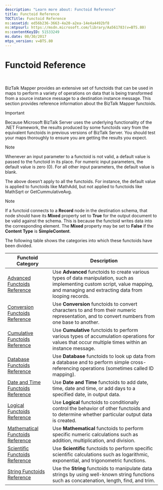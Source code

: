 ```yaml
---
description: "Learn more about: Functoid Reference"
title: Functoid Reference
TOCTitle: Functoid Reference
ms:assetid: ed56b236-3663-4a20-a2ea-14e4a4492bf8
ms:mtpsurl: https://msdn.microsoft.com/library/Aa561783(v=BTS.80)
ms:contentKeyID: 51533249
ms.date: 08/30/2017
mtps_version: v=BTS.80
---
```


# Functoid Reference

 

BizTalk Mapper provides an extensive set of functoids that can be used in maps to perform a variety of operations on data that is being transformed from a source instance message to a destination instance message. This section provides reference information about the BizTalk Mapper functoids.


> [!IMPORTANT]
> <P>Because Microsoft BizTalk Server uses the underlying functionality of the .NET Framework, the results produced by some functoids vary from the equivalent functoids in previous versions of BizTalk Server. You should test your maps thoroughly to ensure you are getting the results you expect.</P>




> [!NOTE]
> <P>Whenever an input parameter to a functoid is not valid, a default value is passed to the functoid in its place. For numeric input parameters, the default value is zero (0). For all other input parameters, the default value is blank.</P>
> <P>The above doesn’t apply to all the functoids. For instance, the default value is applied to functoids like MathAdd, but not applied to functoids like MathSqrt or GetCummulativeAvg.</P>




> [!NOTE]
> <P>If a functoid connects to a <STRONG>Record</STRONG> node in the destination schema, that node should have its <STRONG>Mixed</STRONG> property set to <STRONG>True</STRONG> for the output document to be valid against the schema. This is because the functoid writes data into the corresponding element. The <STRONG>Mixed</STRONG> property may be set to <STRONG>False</STRONG> if the <STRONG>Content Type</STRONG> is <STRONG>SimpleContent</STRONG>.</P>



The following table shows the categories into which these functoids have been divided.

<table>
<thead>
<tr class="header">
<th>Functoid Category</th>
<th>Description</th>
</tr>
</thead>
<tbody>
<tr class="odd">
<td><a href="advanced-functoids-reference.md">Advanced Functoids Reference</a></td>
<td>Use <strong>Advanced</strong> functoids to create various types of data manipulation, such as implementing custom script, value mapping, and managing and extracting data from looping records.</td>
</tr>
<tr class="even">
<td><a href="conversion-functoids-reference.md">Conversion Functoids Reference</a></td>
<td>Use <strong>Conversion</strong> functoids to convert characters to and from their numeric representation, and to convert numbers from one base to another.</td>
</tr>
<tr class="odd">
<td><a href="cumulative-functoids-reference.md">Cumulative Functoids Reference</a></td>
<td>Use <strong>Cumulative</strong> functoids to perform various types of accumulation operations for values that occur multiple times within an instance message.</td>
</tr>
<tr class="even">
<td><a href="database-functoids-reference.md">Database Functoids Reference</a></td>
<td>Use <strong>Database</strong> functoids to look up data from a database and to perform simple cross-referencing operations (sometimes called ID mapping).</td>
</tr>
<tr class="odd">
<td><a href="date-and-time-functoids-reference.md">Date and Time Functoids Reference</a></td>
<td>Use <strong>Date and Time</strong> functoids to add date, time, date and time, or add days to a specified date, in output data.</td>
</tr>
<tr class="even">
<td><a href="logical-functoids-reference.md">Logical Functoids Reference</a></td>
<td>Use <strong>Logical</strong> functoids to conditionally control the behavior of other functoids and to determine whether particular output data is created.</td>
</tr>
<tr class="odd">
<td><a href="mathematical-functoids-reference.md">Mathematical Functoids Reference</a></td>
<td>Use <strong>Mathematical</strong> functoids to perform specific numeric calculations such as addition, multiplication, and division.</td>
</tr>
<tr class="even">
<td><a href="scientific-functoids-reference.md">Scientific Functoids Reference</a></td>
<td>Use <strong>Scientific</strong> functoids to perform specific scientific calculations such as logarithmic, exponential, and trigonometric functions.</td>
</tr>
<tr class="odd">
<td><a href="string-functoids-reference.md">String Functoids Reference</a></td>
<td>Use the <strong>String</strong> functoids to manipulate data strings by using well-known string functions such as concatenation, length, find, and trim.</td>
</tr>
</tbody>
</table>

